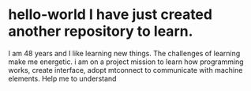 # hello-world I have just created another repository to learn.
I am 48 years and I like learning new things. The challenges of learning make me energetic. i am on a project mission to learn how programming works, create interface, adopt mtconnect to communicate with machine elements.
Help me to understand
